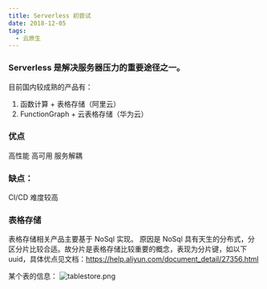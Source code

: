 ```yaml
---
title: Serverless 初尝试
date: 2018-12-05
tags:
  - 云原生
---
```


### Serverless 是解决服务器压力的重要途径之一。

目前国内较成熟的产品有：

1. 函数计算 + 表格存储（阿里云）
2. FunctionGraph + 云表格存储（华为云）

<!-- more -->

### 优点

高性能
高可用
服务解耦

### 缺点：

CI/CD 难度较高

### 表格存储

表格存储相关产品主要基于 NoSql 实现。
原因是 NoSql 具有天生的分布式，分区分片比较合适。故分片是表格存储比较重要的概念，表现为分片键，如以下 uuid，具体优点见文档：https://help.aliyun.com/document_detail/27356.html

某个表的信息：
![tablestore.png](/images/tablestore.png)
